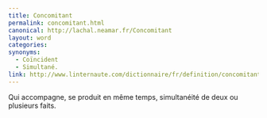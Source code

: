 ```yaml
---
title: Concomitant
permalink: concomitant.html
canonical: http://lachal.neamar.fr/Concomitant
layout: word
categories:
synonyms:
  - Coïncident
  - Simultané.
link: http://www.linternaute.com/dictionnaire/fr/definition/concomitant/
---
```


Qui accompagne, se produit en même temps, simultanéité de deux ou plusieurs faits.

